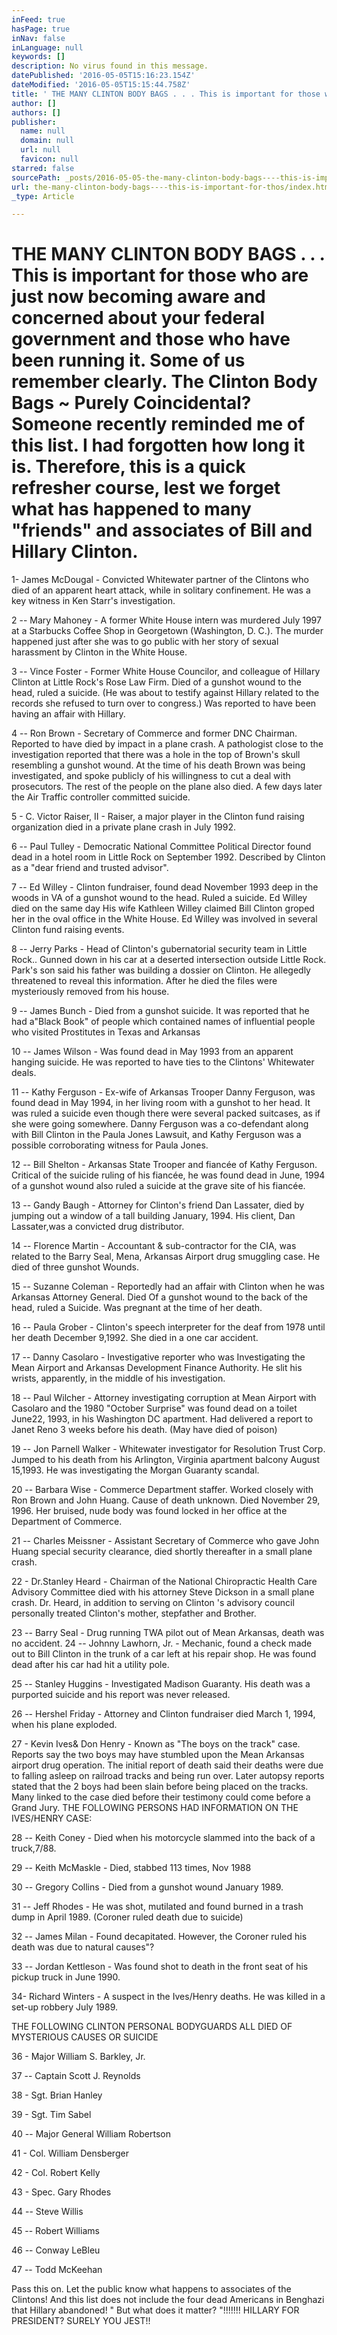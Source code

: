 ```yaml
---
inFeed: true
hasPage: true
inNav: false
inLanguage: null
keywords: []
description: No virus found in this message.
datePublished: '2016-05-05T15:16:23.154Z'
dateModified: '2016-05-05T15:15:44.758Z'
title: ' THE MANY CLINTON BODY BAGS . . . This is important for those who are just now becoming aware and concerned about your federal government and those who have been running it. Some of us remember clearly. The Clinton Body Bags ~ Purely Coincidental? Someone recently reminded me of this list. I had forgotten how long it is. Therefore, this is a quick refresher course, lest we forget what has happened to many "friends" and associates of Bill and Hillary Clinton.'
author: []
authors: []
publisher:
  name: null
  domain: null
  url: null
  favicon: null
starred: false
sourcePath: _posts/2016-05-05-the-many-clinton-body-bags----this-is-important-for-thos.md
url: the-many-clinton-body-bags----this-is-important-for-thos/index.html
_type: Article

---
```

# THE MANY CLINTON BODY BAGS . . . This is important for those who are just now becoming aware and concerned about your federal government and those who have been running it. Some of us remember clearly. The Clinton Body Bags ~ Purely Coincidental? Someone recently reminded me of this list. I had forgotten how long it is. Therefore, this is a quick refresher course, lest we forget what has happened to many "friends" and associates of Bill and Hillary Clinton.

1- James McDougal - Convicted Whitewater partner of the Clintons who died of an apparent heart attack, while in solitary confinement. He was a key witness in Ken Starr's investigation.

2 -- Mary Mahoney - A former White House intern was murdered July 1997 at a Starbucks Coffee Shop in Georgetown (Washington, D. C.). The murder happened just after she was to go public with her story of sexual harassment by Clinton in the White House. 

3 -- Vince Foster - Former White House Councilor, and colleague of Hillary Clinton at Little Rock's Rose Law Firm. Died of a gunshot wound to the head, ruled a suicide. (He was about to testify against Hillary related to the records she refused to turn over to congress.) Was reported to have been having an affair with Hillary.

4 -- Ron Brown - Secretary of Commerce and former DNC Chairman. Reported to have died by impact in a plane crash. A pathologist close to the investigation reported that there was a hole in the top of Brown's skull resembling a gunshot wound. At the time of his death Brown was being investigated, and spoke publicly of his willingness to cut a deal with prosecutors. The rest of the people on the plane also died. A few days later the Air Traffic controller committed suicide. 

5 - C. Victor Raiser, II - Raiser, a major player in the Clinton fund raising organization died in a private plane crash in July 1992\. 

6 -- Paul Tulley - Democratic National Committee Political Director found dead in a hotel room in Little Rock on September 1992\. Described by Clinton as a "dear friend and trusted advisor". 

7 -- Ed Willey - Clinton fundraiser, found dead November 1993 deep in the woods in VA of a gunshot wound to the head. Ruled a suicide. Ed Willey died on the same day His wife Kathleen Willey claimed Bill Clinton groped her in the oval office in the White House. Ed Willey was involved in several Clinton fund raising events. 

8 -- Jerry Parks - Head of Clinton's gubernatorial security team in Little Rock.. Gunned down in his car at a deserted intersection outside Little Rock. Park's son said his father was building a dossier on Clinton. He allegedly threatened to reveal this information. After he died the files were mysteriously removed from his house.

9 -- James Bunch - Died from a gunshot suicide. It was reported that he had a"Black Book" of people which contained names of influential people who visited Prostitutes in Texas and Arkansas

10 -- James Wilson - Was found dead in May 1993 from an apparent hanging suicide. He was reported to have ties to the Clintons' Whitewater deals. 

11 -- Kathy Ferguson - Ex-wife of Arkansas Trooper Danny Ferguson, was found dead in May 1994, in her living room with a gunshot to her head. It was ruled a suicide even though there were several packed suitcases, as if she were going somewhere. Danny Ferguson was a co-defendant along with Bill Clinton in the Paula Jones Lawsuit, and Kathy Ferguson was a possible corroborating witness for Paula Jones. 

12 -- Bill Shelton - Arkansas State Trooper and fiancée of Kathy Ferguson. Critical of the suicide ruling of his fiancée, he was found dead in June, 1994 of a gunshot wound also ruled a suicide at the grave site of his fiancée. 

13 -- Gandy Baugh - Attorney for Clinton's friend Dan Lassater, died by jumping out a window of a tall building January, 1994\. His client, Dan Lassater,was a convicted drug distributor. 

14 -- Florence Martin - Accountant & sub-contractor for the CIA, was related to the Barry Seal, Mena, Arkansas Airport drug smuggling case. He died of three gunshot Wounds. 

15 -- Suzanne Coleman - Reportedly had an affair with Clinton when he was Arkansas Attorney General. Died Of a gunshot wound to the back of the head, ruled a Suicide. Was pregnant at the time of her death.

16 -- Paula Grober - Clinton's speech interpreter for the deaf from 1978 until her death December 9,1992\. She died in a one car accident.

17 -- Danny Casolaro - Investigative reporter who was Investigating the Mean Airport and Arkansas Development Finance Authority. He slit his wrists, apparently, in the middle of his investigation. 

18 -- Paul Wilcher - Attorney investigating corruption at Mean Airport with Casolaro and the 1980 "October Surprise" was found dead on a toilet June22, 1993, in his Washington DC apartment. Had delivered a report to Janet Reno 3 weeks before his death. (May have died of poison) 

19 -- Jon Parnell Walker - Whitewater investigator for Resolution Trust Corp. Jumped to his death from his Arlington, Virginia apartment balcony August 15,1993\. He was investigating the Morgan Guaranty scandal. 

20 -- Barbara Wise - Commerce Department staffer. Worked closely with Ron Brown and John Huang. Cause of death unknown. Died November 29, 1996\. Her bruised, nude body was found locked in her office at the Department of Commerce. 

21 -- Charles Meissner - Assistant Secretary of Commerce who gave John Huang special security clearance, died shortly thereafter in a small plane crash. 

22 - Dr.Stanley Heard - Chairman of the National Chiropractic Health Care Advisory Committee died with his attorney Steve Dickson in a small plane crash. Dr. Heard, in addition to serving on Clinton 's advisory council personally treated Clinton's mother, stepfather and Brother.

23 -- Barry Seal - Drug running TWA pilot out of Mean Arkansas, death was no accident. 24 -- Johnny Lawhorn, Jr. - Mechanic, found a check made out to Bill Clinton in the trunk of a car left at his repair shop. He was found dead after his car had hit a utility pole. 

25 -- Stanley Huggins - Investigated Madison Guaranty. His death was a purported suicide and his report was never released.

26 -- Hershel Friday - Attorney and Clinton fundraiser died March 1, 1994, when his plane exploded. 

27 - Kevin Ives& Don Henry - Known as "The boys on the track" case. Reports say the two boys may have stumbled upon the Mean Arkansas airport drug operation. The initial report of death said their deaths were due to falling asleep on railroad tracks and being run over. Later autopsy reports stated that the 2 boys had been slain before being placed on the tracks. Many linked to the case died before their testimony could come before a Grand Jury. THE FOLLOWING PERSONS HAD INFORMATION ON THE IVES/HENRY CASE: 

28 -- Keith Coney - Died when his motorcycle slammed into the back of a truck,7/88\. 

29 -- Keith McMaskle - Died, stabbed 113 times, Nov 1988 

30 -- Gregory Collins - Died from a gunshot wound January 1989\.

31 -- Jeff Rhodes - He was shot, mutilated and found burned in a trash dump in April 1989\. (Coroner ruled death due to suicide) 

32 -- James Milan - Found decapitated. However, the Coroner ruled his death was due to natural causes"?

33 -- Jordan Kettleson - Was found shot to death in the front seat of his pickup truck in June 1990\. 

34- Richard Winters - A suspect in the Ives/Henry deaths. He was killed in a set-up robbery July 1989\. 

THE FOLLOWING CLINTON PERSONAL BODYGUARDS ALL DIED OF MYSTERIOUS CAUSES OR SUICIDE 

36 - Major William S. Barkley, Jr. 

37 -- Captain Scott J. Reynolds 

38 - Sgt. Brian Hanley 

39 - Sgt. Tim Sabel 

40 -- Major General William Robertson 

41 - Col. William Densberger 

42 - Col. Robert Kelly 

43 - Spec. Gary Rhodes 

44 -- Steve Willis 

45 -- Robert Williams 

46 -- Conway LeBleu

47 -- Todd McKeehan 

Pass this on. Let the public know what happens to associates of the Clintons! And this list does not include the four dead Americans in Benghazi that Hillary abandoned! " But what does it matter? "!!!!!!! HILLARY FOR PRESIDENT? SURELY YOU JEST!!